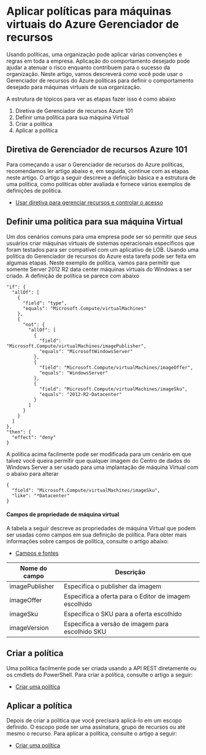 <properties
    pageTitle="Aplicar políticas para máquinas virtuais do Azure Gerenciador de recursos | Microsoft Azure"
    description="Como aplicar uma política para uma máquina de Virtual de Windows Gerenciador de recursos do Azure"
    services="virtual-machines-windows"
    documentationCenter=""
    authors="singhkays"
    manager="timlt"
    editor=""
    tags="azure-resource-manager"/>

<tags
    ms.service="virtual-machines-windows"
    ms.workload="infrastructure-services"
    ms.tgt_pltfrm="vm-windows"
    ms.devlang="na"
    ms.topic="article"
    ms.date="04/13/2016"
    ms.author="singhkay"/>

# <a name="apply-policies-to-azure-resource-manager-virtual-machines"></a>Aplicar políticas para máquinas virtuais do Azure Gerenciador de recursos

Usando políticas, uma organização pode aplicar várias convenções e regras em toda a empresa. Aplicação do comportamento desejado pode ajudar a atenuar o risco enquanto contribuem para o sucesso da organização. Neste artigo, vamos descreverá como você pode usar o Gerenciador de recursos do Azure políticas para definir o comportamento desejado para máquinas virtuais de sua organização.

A estrutura de tópicos para ver as etapas fazer isso é como abaixo

1. Diretiva de Gerenciador de recursos Azure 101
2. Definir uma política para sua máquina Virtual
3. Criar a política
4. Aplicar a política

## <a name="azure-resource-manager-policy-101"></a>Diretiva de Gerenciador de recursos Azure 101

Para começando a usar o Gerenciador de recursos do Azure políticas, recomendamos ler artigo abaixo e, em seguida, continue com as etapas neste artigo. O artigo a seguir descreve a definição básica e a estrutura de uma política, como políticas obter avaliada e fornece vários exemplos de definições de política.

* [Usar diretiva para gerenciar recursos e controlar o acesso](../resource-manager-policy.md)

## <a name="define-a-policy-for-your-virtual-machine"></a>Definir uma política para sua máquina Virtual

Um dos cenários comuns para uma empresa pode ser só permitir que seus usuários criar máquinas virtuais de sistemas operacionais específicos que foram testados para ser compatível com um aplicativo de LOB. Usando uma política do Gerenciador de recursos do Azure esta tarefa pode ser feita em algumas etapas. Neste exemplo de política, vamos para permitir que somente Server 2012 R2 data center máquinas virtuais do Windows a ser criado. A definição de política se parece com abaixo

```
"if": {
  "allOf": [
    {
      "field": "type",
      "equals": "Microsoft.Compute/virtualMachines"
    },
    {
      "not": {
        "allOf": [
          {
            "field": "Microsoft.Compute/virtualMachines/imagePublisher",
            "equals": "MicrosoftWindowsServer"
          },
          {
            "field": "Microsoft.Compute/virtualMachines/imageOffer",
            "equals": "WindowsServer"
          },
          {
            "field": "Microsoft.Compute/virtualMachines/imageSku",
            "equals": "2012-R2-Datacenter"
          }
        ]
      }
    }
  ]
},
"then": {
  "effect": "deny"
}
```

A política acima facilmente pode ser modificada para um cenário em que talvez você queira permitir que qualquer imagem do Centro de dados do Windows Server a ser usado para uma implantação de máquina Virtual com o abaixo para alterar

```
{
  "field": "Microsoft.Compute/virtualMachines/imageSku",
  "like": "*Datacenter"
}
```

#### <a name="virtual-machine-property-fields"></a>Campos de propriedade de máquina virtual

A tabela a seguir descreve as propriedades de máquina Virtual que podem ser usadas como campos em sua definição de política. Para obter mais informações sobre campos de política, consulte o artigo abaixo:

* [Campos e fontes](../resource-manager-policy.md#fields-and-sources)


| Nome do campo     | Descrição                                        |
|----------------|----------------------------------------------------|
| imagePublisher | Especifica o publisher da imagem               |
| imageOffer     | Especifica a oferta para o Editor de imagem escolhido |
| imageSku       | Especifica o SKU para a oferta escolhido             |
| imageVersion   | Especifica a versão de imagem para escolhido SKU     |

## <a name="create-the-policy"></a>Criar a política

Uma política facilmente pode ser criada usando a API REST diretamente ou os cmdlets do PowerShell. Para criar a política, consulte o artigo a seguir:

* [Criar uma política](../resource-manager-policy.md#creating-a-policy)


## <a name="apply-the-policy"></a>Aplicar a política

Depois de criar a política que você precisará aplicá-lo em um escopo definido. O escopo pode ser uma assinatura, grupo de recursos ou até mesmo o recurso. Para aplicar a política, consulte o artigo a seguir:

* [Criar uma política](../resource-manager-policy.md#applying-a-policy)
